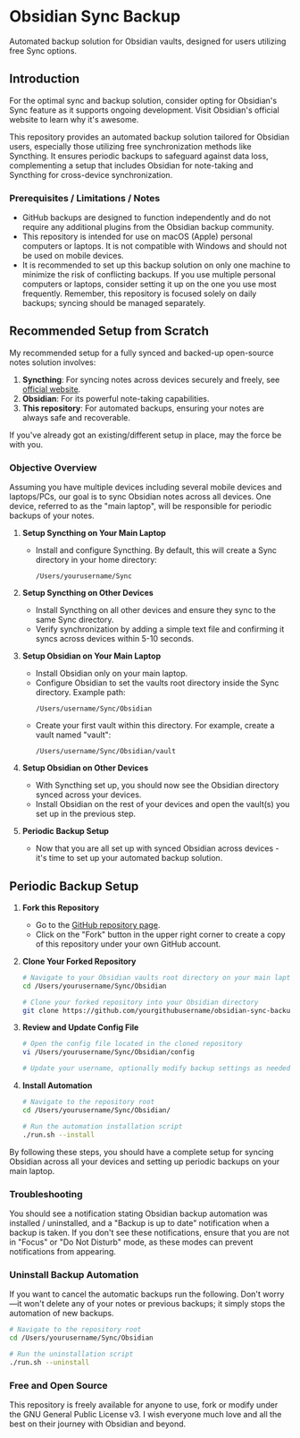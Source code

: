 # Obsidian Sync Backup
Automated backup solution for Obsidian vaults, designed for users utilizing free Sync options.

## Introduction

For the optimal sync and backup solution, consider opting for Obsidian's Sync feature as it supports ongoing development. Visit Obsidian's official website to learn why it's awesome.

This repository provides an automated backup solution tailored for Obsidian users, especially those utilizing free synchronization methods like Syncthing. It ensures periodic backups to safeguard against data loss, complementing a setup that includes Obsidian for note-taking and Syncthing for cross-device synchronization.

### Prerequisites / Limitations / Notes

- GitHub backups are designed to function independently and do not require any additional plugins from the Obsidian backup community.
- This repository is intended for use on macOS (Apple) personal computers or laptops. It is not compatible with Windows and should not be used on mobile devices.
- It is recommended to set up this backup solution on only one machine to minimize the risk of conflicting backups. If you use multiple personal computers or laptops, consider setting it up on the one you use most frequently. Remember, this repository is focused solely on daily backups; syncing should be managed separately.


## Recommended Setup from Scratch

My recommended setup for a fully synced and backed-up open-source notes solution involves:

1. **Syncthing**: For syncing notes across devices securely and freely, see [official website](https://syncthing.net).
2. **Obsidian**: For its powerful note-taking capabilities.
3. **This repository**: For automated backups, ensuring your notes are always safe and recoverable.

If you've already got an existing/different setup in place, may the force be with you.

### Objective Overview
Assuming you have multiple devices including several mobile devices and laptops/PCs, our goal is to sync Obsidian notes across all devices. One device, referred to as the "main laptop", will be responsible for periodic backups of your notes.

1. **Setup Syncthing on Your Main Laptop**
   - Install and configure Syncthing. By default, this will create a Sync directory in your home directory:
     ```
     /Users/yourusername/Sync
     ```

2. **Setup Syncthing on Other Devices**
   - Install Syncthing on all other devices and ensure they sync to the same Sync directory.
   - Verify synchronization by adding a simple text file and confirming it syncs across devices within 5-10 seconds.

3. **Setup Obsidian on Your Main Laptop**
   - Install Obsidian only on your main laptop.
   - Configure Obsidian to set the vaults root directory inside the Sync directory. Example path:
     ```
     /Users/username/Sync/Obsidian
     ```
   - Create your first vault within this directory. For example, create a vault named "vault":
     ```
     /Users/username/Sync/Obsidian/vault
     ```

4. **Setup Obsidian on Other Devices**
   - With Syncthing set up, you should now see the Obsidian directory synced across your devices.
   - Install Obsidian on the rest of your devices and open the vault(s) you set up in the previous step.

5. **Periodic Backup Setup**
   - Now that you are all set up with synced Obsidian across devices - it's time to set up your automated backup solution.


## Periodic Backup Setup

1. **Fork this Repository**
   - Go to the [GitHub repository page](https://github.com/asafratzon/obsidian-sync-backup).
   - Click on the "Fork" button in the upper right corner to create a copy of this repository under your own GitHub account.

2. **Clone Your Forked Repository**
   ```bash
   # Navigate to your Obsidian vaults root directory on your main laptop
   cd /Users/yourusername/Sync/Obsidian

   # Clone your forked repository into your Obsidian directory
   git clone https://github.com/yourgithubusername/obsidian-sync-backup.git .
   ```

3. **Review and Update Config File**
   ```bash
   # Open the config file located in the cloned repository
   vi /Users/yourusername/Sync/Obsidian/config

   # Update your username, optionally modify backup settings as needed and save the file
   ```

4. **Install Automation**
   ```bash
   # Navigate to the repository root
   cd /Users/yourusername/Sync/Obsidian/

   # Run the automation installation script
   ./run.sh --install
   ```

By following these steps, you should have a complete setup for syncing Obsidian across all your devices and setting up periodic backups on your main laptop.

### Troubleshooting
You should see a notification stating Obsidian backup automation was installed / uninstalled, and a "Backup is up to date" notification when a backup is taken. If you don't see these notifications, ensure that you are not in "Focus" or "Do Not Disturb" mode, as these modes can prevent notifications from appearing.

### Uninstall Backup Automation
If you want to cancel the automatic backups run the following.
Don't worry—it won't delete any of your notes or previous backups; it simply stops the automation of new backups.

   ```bash
   # Navigate to the repository root
   cd /Users/yourusername/Sync/Obsidian

   # Run the uninstallation script
   ./run.sh --uninstall
   ```

### Free and Open Source

This repository is freely available for anyone to use, fork or modify under the GNU General Public License v3. I wish everyone much love and all the best on their journey with Obsidian and beyond.
